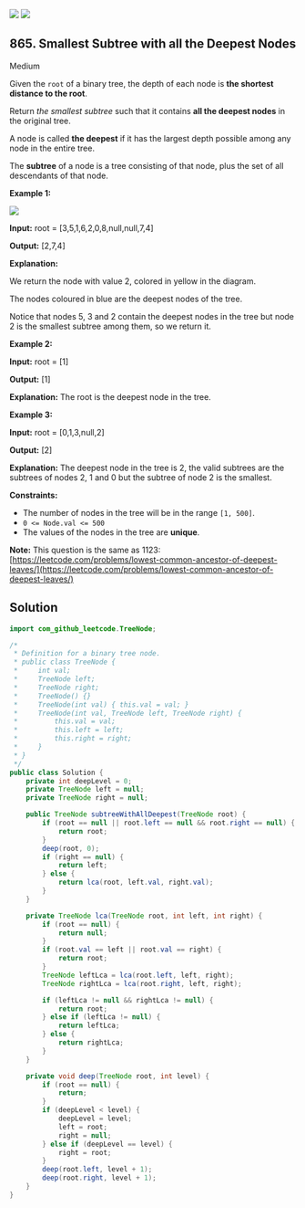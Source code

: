 [![](https://img.shields.io/github/stars/javadev/LeetCode-in-Java?label=Stars&style=flat-square)](https://github.com/javadev/LeetCode-in-Java)
[![](https://img.shields.io/github/forks/javadev/LeetCode-in-Java?label=Fork%20me%20on%20GitHub%20&style=flat-square)](https://github.com/javadev/LeetCode-in-Java/fork)

## 865\. Smallest Subtree with all the Deepest Nodes

Medium

Given the `root` of a binary tree, the depth of each node is **the shortest distance to the root**.

Return _the smallest subtree_ such that it contains **all the deepest nodes** in the original tree.

A node is called **the deepest** if it has the largest depth possible among any node in the entire tree.

The **subtree** of a node is a tree consisting of that node, plus the set of all descendants of that node.

**Example 1:**

![](https://s3-lc-upload.s3.amazonaws.com/uploads/2018/07/01/sketch1.png)

**Input:** root = [3,5,1,6,2,0,8,null,null,7,4]

**Output:** [2,7,4]

**Explanation:**

We return the node with value 2, colored in yellow in the diagram.

The nodes coloured in blue are the deepest nodes of the tree.

Notice that nodes 5, 3 and 2 contain the deepest nodes in the tree but node 2 is the smallest subtree among them, so we return it.

**Example 2:**

**Input:** root = [1]

**Output:** [1]

**Explanation:** The root is the deepest node in the tree.

**Example 3:**

**Input:** root = [0,1,3,null,2]

**Output:** [2]

**Explanation:** The deepest node in the tree is 2, the valid subtrees are the subtrees of nodes 2, 1 and 0 but the subtree of node 2 is the smallest.

**Constraints:**

*   The number of nodes in the tree will be in the range `[1, 500]`.
*   `0 <= Node.val <= 500`
*   The values of the nodes in the tree are **unique**.

**Note:** This question is the same as 1123: [https://leetcode.com/problems/lowest-common-ancestor-of-deepest-leaves/](https://leetcode.com/problems/lowest-common-ancestor-of-deepest-leaves/)

## Solution

```java
import com_github_leetcode.TreeNode;

/*
 * Definition for a binary tree node.
 * public class TreeNode {
 *     int val;
 *     TreeNode left;
 *     TreeNode right;
 *     TreeNode() {}
 *     TreeNode(int val) { this.val = val; }
 *     TreeNode(int val, TreeNode left, TreeNode right) {
 *         this.val = val;
 *         this.left = left;
 *         this.right = right;
 *     }
 * }
 */
public class Solution {
    private int deepLevel = 0;
    private TreeNode left = null;
    private TreeNode right = null;

    public TreeNode subtreeWithAllDeepest(TreeNode root) {
        if (root == null || root.left == null && root.right == null) {
            return root;
        }
        deep(root, 0);
        if (right == null) {
            return left;
        } else {
            return lca(root, left.val, right.val);
        }
    }

    private TreeNode lca(TreeNode root, int left, int right) {
        if (root == null) {
            return null;
        }
        if (root.val == left || root.val == right) {
            return root;
        }
        TreeNode leftLca = lca(root.left, left, right);
        TreeNode rightLca = lca(root.right, left, right);

        if (leftLca != null && rightLca != null) {
            return root;
        } else if (leftLca != null) {
            return leftLca;
        } else {
            return rightLca;
        }
    }

    private void deep(TreeNode root, int level) {
        if (root == null) {
            return;
        }
        if (deepLevel < level) {
            deepLevel = level;
            left = root;
            right = null;
        } else if (deepLevel == level) {
            right = root;
        }
        deep(root.left, level + 1);
        deep(root.right, level + 1);
    }
}
```